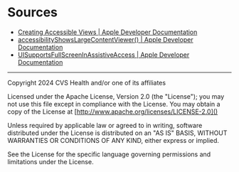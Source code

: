 # Sources

- [Creating Accessible Views | Apple Developer Documentation](https://developer.apple.com/documentation/swiftui/creating_accessible_views)
- [accessibilityShowsLargeContentViewer() | Apple Developer Documentation](https://developer.apple.com/documentation/swiftui/view/accessibilityshowslargecontentviewer())
- [UISupportsFullScreenInAssistiveAccess | Apple Developer Documentation](https://developer.apple.com/documentation/bundleresources/information_property_list/uisupportsfullscreeninassistiveaccess/)
----

Copyright 2024 CVS Health and/or one of its affiliates

Licensed under the Apache License, Version 2.0 (the "License");
you may not use this file except in compliance with the License.
You may obtain a copy of the License at
[http://www.apache.org/licenses/LICENSE-2.0]()

Unless required by applicable law or agreed to in writing, software
distributed under the License is distributed on an "AS IS" BASIS,
WITHOUT WARRANTIES OR CONDITIONS OF ANY KIND, either express or implied.

See the License for the specific language governing permissions and
limitations under the License.
